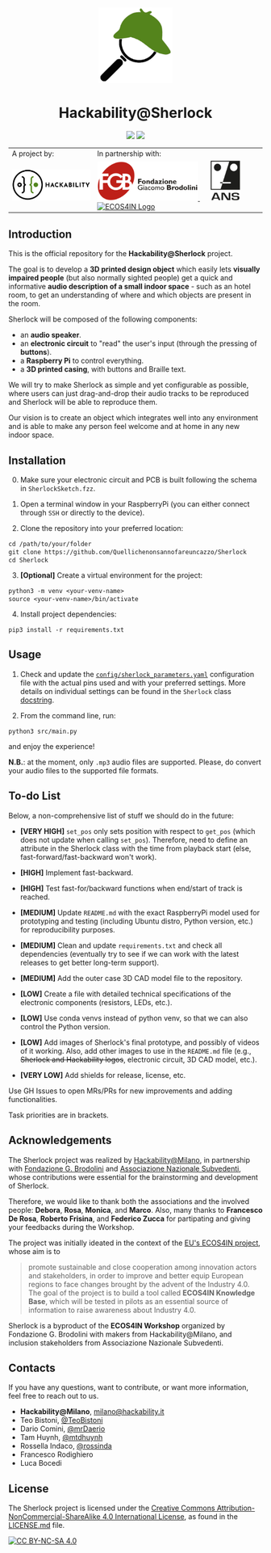 <p align="center">
  <a href="https://github.com/Quellichenonsannofareuncazzo/Sherlock.git" alt="Sherlock Repository">
    <img src="images/sherlock_logo_3.png" height="150">
  </a>
  <h1 align="center">Hackability@Sherlock</h1>
</p>

<p align="center">
  <img src="https://img.shields.io/badge/Release-alpha-yellow.svg" />
  <img src="https://img.shields.io/badge/License-CC%20BY--NC--SA%204.0-informational.svg">
</p>

<table align="center" style="background-color:rgba(0,0,0,0);">
  <tr style="background-color:rgba(0,0,0,0);">
    <td>A project by:</th>
    <td>In partnership with:</th>
  </tr>
  <tr style="background-color:rgba(0,0,0,0);">
    <td><a href="http://www.hackability.it/" alt="Hackability Website" target="_blank">
  		<img src="images/hackability_logo.svg" alt="Hackability Logo" width=200>
  	  </a></th>
    <td><a href="https://www.fondazionebrodolini.it/" alt="FGB Website" target="_blank">
		<img src="images/fgb_logo.png" alt="FGB Logo" width=200>
	  </a>
	  <a href="https://www.subvedenti.it/" alt="ANS Website" target="_blank">
		<img src="images/ans_logo.png" alt="ANS Logo" height=80 style="padding-right:20px;padding-left:20px">
	  </a>
	  <a href="https://www.interreg-central.eu/Content.Node/ECOS4IN.html" alt="ECOS4IN Website" target="_blank">
		<img src="https://www.interreg-central.eu/Content.Node/ECOS4IN-RGB.jpg" alt="ECOS4IN Logo" width=150>
	  </a></th>
</table>

## Introduction

This is the official repository for the **Hackability@Sherlock** project. 

The goal is to develop a **3D printed design object** which easily lets **visually impaired people** (but also normally sighted people) get a quick and informative **audio description of a small indoor space** - such as an hotel room, to get an understanding of where and which objects are present in the room.

Sherlock will be composed of the following components:
* an **audio speaker**.
* an **electronic circuit** to "read" the user's input (through the pressing of **buttons**).
* a **Raspberry Pi** to control everything.
* a **3D printed casing**, with buttons and Braille text.

We will try to make Sherlock as simple and yet configurable as possible, where users can just drag-and-drop their audio tracks to be reproduced and Sherlock will be able to reproduce them.

Our vision is to create an object which integrates well into any environment and is able to make any person feel welcome and at home in any new indoor space.

## Installation

0. Make sure your electronic circuit and PCB is built following the schema in `SherlockSketch.fzz`.

1. Open a terminal window in your RaspberryPi (you can either connect through `SSH` or directly to the device).

2. Clone the repository into your preferred location:
```
cd /path/to/your/folder
git clone https://github.com/Quellichenonsannofareuncazzo/Sherlock
cd Sherlock
```
3. **[Optional]** Create a virtual environment for the project:
```
python3 -m venv <your-venv-name>
source <your-venv-name>/bin/activate 
```
4. Install project dependencies:
```
pip3 install -r requirements.txt
```

## Usage
1. Check and update the [`config/sherlock_parameters.yaml`](config/sherlock_parameters.yaml) configuration file with the actual pins used and with your preferred settings. More details on individual settings can be found in the `Sherlock` class [docstring](src/sherlock.py#L8).

2. From the command line, run:
```
python3 src/main.py 
```
and enjoy the experience! 

**N.B.**: at the moment, only `.mp3` audio files are supported. Please, do convert your audio files to the supported file formats.

## To-do List

Below, a non-comprehensive list of stuff we should do in the future:
* **[VERY HIGH]** `set_pos` only sets position with respect to `get_pos` (which does not update when calling `set_pos`). Therefore, need to define an attribute in the Sherlock class with the time from playback start (else, fast-forward/fast-backward won't work).

* **[HIGH]** Implement fast-backward.
* **[HIGH]** Test fast-for/backward functions when end/start of track is reached.

* **[MEDIUM]** Update `README.md` with the exact RaspberryPi model used for prototyping and testing (including Ubuntu distro, Python version, etc.) for reproducibility purposes.
* **[MEDIUM]** Clean and update `requirements.txt` and check all dependencies (eventually try to see if we can work with the latest releases to get better long-term support).
* **[MEDIUM]** Add the outer case 3D CAD model file to the repository.

* **[LOW]** Create a file with detailed technical specifications of the electronic components (resistors, LEDs, etc.).
* **[LOW]** Use conda venvs instead of python venv, so that we can also control the Python version.
* **[LOW]** Add images of Sherlock's final prototype, and possibly of videos of it working. Also, add other images to use in the `README.md` file (e.g., ~~Sherlock and Hackability logos~~, electronic circuit, 3D CAD model, etc.).

* **[VERY LOW]** Add shields for release, license, etc.

Use GH Issues to open MRs/PRs for new improvements and adding functionalities.

Task priorities are in brackets.

## Acknowledgements

The Sherlock project was realized by [Hackability@Milano](http://www.hackability.it/hackabilitymilano/), in partnership with [Fondazione G. Brodolini](https://www.fondazionebrodolini.it/) and [Associazione Nazionale Subvedenti](https://www.subvedenti.it/), whose contributions were essential for the brainstorming and development of Sherlock. 

Therefore, we would like to thank both the associations and the involved people: **Debora**, **Rosa**, **Monica**, and **Marco**. Also, many thanks to **Francesco De Rosa**, **Roberto Frisina**, and **Federico Zucca** for partipating and giving your feedbacks during the Workshop. 

The project was initially ideated in the context of the [EU's ECOS4IN project](https://www.interreg-central.eu/Content.Node/ECOS4IN.html), whose aim is to 
> promote sustainable and close cooperation among innovation actors and stakeholders, in order to improve and better equip European regions to face changes brought by the advent of the Industry 4.0. The goal of the project is to build a tool called **ECOS4IN Knowledge Base**, which will be tested in pilots as an essential source of information to raise awareness about Industry 4.0.

Sherlock is a byproduct of the **ECOS4IN Workshop** organized by Fondazione G. Brodolini with makers from Hackability@Milano, and inclusion stakeholders from Associazione Nazionale Subvedenti. 

## Contacts
If you have any questions, want to contribute, or want more information, feel free to reach out to us.
* **Hackability@Milano**, [milano@hackability.it](mailto:milano@hackability.it)
* Teo Bistoni, [@TeoBistoni](https://github.com/TeoBistoni)
* Dario Comini, [@mrDaerio](https://github.com/mrDaerio)
* Tam Huynh, [@mtdhuynh](https://github.com/mtdhuynh)
* Rossella Indaco, [@rossinda](https://github.com/rossinda)
* Francesco Rodighiero
* Luca Bocedi

## License

The Sherlock project is licensed under the [Creative Commons Attribution-NonCommercial-ShareAlike 4.0 International License][cc-by-nc-sa], as found in the [LICENSE.md](LICENSE.md) file.

[![CC BY-NC-SA 4.0][cc-by-nc-sa-image]][cc-by-nc-sa]

[cc-by-nc-sa]: http://creativecommons.org/licenses/by-nc-sa/4.0/
[cc-by-nc-sa-image]: https://licensebuttons.net/l/by-nc-sa/4.0/88x31.png
